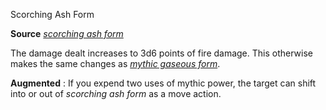 Scorching Ash Form

**Source** [_scorching ash form_](advancedRaceGuide/featuredRaces/ifrits#_scorching-ash-form)

The damage dealt increases to 3d6 points of fire damage. This otherwise makes the same changes as [_mythic gaseous form_](/pathfinderRPG/mythicAdventures/mythicSpells/gaseousForm).

**Augmented** : If you expend two uses of mythic power, the target can shift into or out of _scorching ash form_ as a move action.

